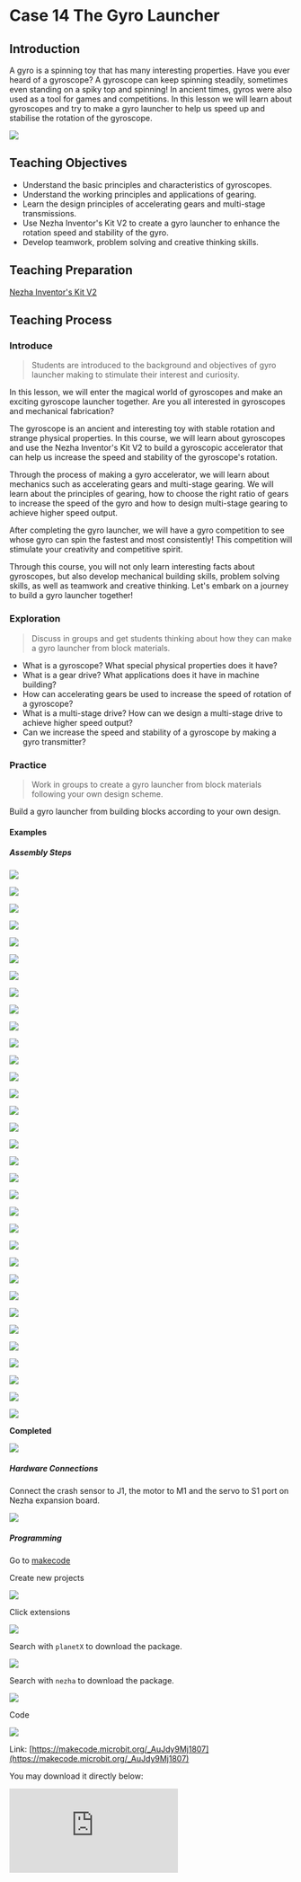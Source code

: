 ﻿---
sidebar_position: 15
---

# Case 14 The Gyro Launcher

## Introduction

A gyro is a spinning toy that has many interesting properties. Have you ever heard of a gyroscope? A gyroscope can keep spinning steadily, sometimes even standing on a spiky top and spinning! In ancient times, gyros were also used as a tool for games and competitions. In this lesson we will learn about gyroscopes and try to make a gyro launcher to help us speed up and stabilise the rotation of the gyroscope.


![](https://wiki-media-ef.oss-cn-hongkong.aliyuncs.com//images/nezha-inventors-kit-v2-case-14-01.png)

## Teaching Objectives 

- Understand the basic principles and characteristics of gyroscopes.
- Understand the working principles and applications of gearing.
- Learn the design principles of accelerating gears and multi-stage transmissions.
- Use Nezha Inventor's Kit V2 to create a gyro launcher to enhance the rotation speed and stability of the gyro.
- Develop teamwork, problem solving and creative thinking skills.


## Teaching Preparation

[Nezha Inventor's Kit V2](https://www.elecfreaks.com/nezha-inventor-s-kit-v2-for-micro-bit.html)


## Teaching Process

### Introduce

>Students are introduced to the background and objectives of gyro launcher making to stimulate their interest and curiosity.

In this lesson, we will enter the magical world of gyroscopes and make an exciting gyroscope launcher together. Are you all interested in gyroscopes and mechanical fabrication?

The gyroscope is an ancient and interesting toy with stable rotation and strange physical properties. In this course, we will learn about gyroscopes and use the Nezha Inventor's Kit V2 to build a gyroscopic accelerator that can help us increase the speed and stability of the gyroscope's rotation.

Through the process of making a gyro accelerator, we will learn about mechanics such as accelerating gears and multi-stage gearing. We will learn about the principles of gearing, how to choose the right ratio of gears to increase the speed of the gyro and how to design multi-stage gearing to achieve higher speed output.

After completing the gyro launcher, we will have a gyro competition to see whose gyro can spin the fastest and most consistently! This competition will stimulate your creativity and competitive spirit.

Through this course, you will not only learn interesting facts about gyroscopes, but also develop mechanical building skills, problem solving skills, as well as teamwork and creative thinking. Let's embark on a journey to build a gyro launcher together!

### Exploration

>Discuss in groups and get students thinking about how they can make a gyro launcher from block materials.

- What is a gyroscope? What special physical properties does it have?
- What is a gear drive? What applications does it have in machine building?
- How can accelerating gears be used to increase the speed of rotation of a gyroscope?
- What is a multi-stage drive? How can we design a multi-stage drive to achieve higher speed output?
- Can we increase the speed and stability of a gyroscope by making a gyro transmitter?

### Practice

>Work in groups to create a gyro launcher from block materials following your own design scheme.

Build a gyro launcher from building blocks according to your own design.

#### Examples

##### Assembly Steps


![](https://wiki-media-ef.oss-cn-hongkong.aliyuncs.com//images/nezha-inventors-kit-v2-step-14-01.png)

![](https://wiki-media-ef.oss-cn-hongkong.aliyuncs.com//images/nezha-inventors-kit-v2-step-14-02.png)

![](https://wiki-media-ef.oss-cn-hongkong.aliyuncs.com//images/nezha-inventors-kit-v2-step-14-03.png)

![](https://wiki-media-ef.oss-cn-hongkong.aliyuncs.com//images/nezha-inventors-kit-v2-step-14-04.png)

![](https://wiki-media-ef.oss-cn-hongkong.aliyuncs.com//images/nezha-inventors-kit-v2-step-14-05.png)

![](https://wiki-media-ef.oss-cn-hongkong.aliyuncs.com//images/nezha-inventors-kit-v2-step-14-06.png)

![](https://wiki-media-ef.oss-cn-hongkong.aliyuncs.com//images/nezha-inventors-kit-v2-step-14-07.png)

![](https://wiki-media-ef.oss-cn-hongkong.aliyuncs.com//images/nezha-inventors-kit-v2-step-14-08.png)

![](https://wiki-media-ef.oss-cn-hongkong.aliyuncs.com//images/nezha-inventors-kit-v2-step-14-09.png)

![](https://wiki-media-ef.oss-cn-hongkong.aliyuncs.com//images/nezha-inventors-kit-v2-step-14-10.png)

![](https://wiki-media-ef.oss-cn-hongkong.aliyuncs.com//images/nezha-inventors-kit-v2-step-14-11.png)

![](https://wiki-media-ef.oss-cn-hongkong.aliyuncs.com//images/nezha-inventors-kit-v2-step-14-12.png)

![](https://wiki-media-ef.oss-cn-hongkong.aliyuncs.com//images/nezha-inventors-kit-v2-step-14-13.png)

![](https://wiki-media-ef.oss-cn-hongkong.aliyuncs.com//images/nezha-inventors-kit-v2-step-14-14.png)

![](https://wiki-media-ef.oss-cn-hongkong.aliyuncs.com//images/nezha-inventors-kit-v2-step-14-15.png)

![](https://wiki-media-ef.oss-cn-hongkong.aliyuncs.com//images/nezha-inventors-kit-v2-step-14-16.png)

![](https://wiki-media-ef.oss-cn-hongkong.aliyuncs.com//images/nezha-inventors-kit-v2-step-14-17.png)

![](https://wiki-media-ef.oss-cn-hongkong.aliyuncs.com//images/nezha-inventors-kit-v2-step-14-18.png)

![](https://wiki-media-ef.oss-cn-hongkong.aliyuncs.com//images/nezha-inventors-kit-v2-step-14-19.png)

![](https://wiki-media-ef.oss-cn-hongkong.aliyuncs.com//images/nezha-inventors-kit-v2-step-14-20.png)

![](https://wiki-media-ef.oss-cn-hongkong.aliyuncs.com//images/nezha-inventors-kit-v2-step-14-21.png)

![](https://wiki-media-ef.oss-cn-hongkong.aliyuncs.com//images/nezha-inventors-kit-v2-step-14-22.png)

![](https://wiki-media-ef.oss-cn-hongkong.aliyuncs.com//images/nezha-inventors-kit-v2-step-14-23.png)

![](https://wiki-media-ef.oss-cn-hongkong.aliyuncs.com//images/nezha-inventors-kit-v2-step-14-24.png)

![](https://wiki-media-ef.oss-cn-hongkong.aliyuncs.com//images/nezha-inventors-kit-v2-step-14-25.png)

![](https://wiki-media-ef.oss-cn-hongkong.aliyuncs.com//images/nezha-inventors-kit-v2-step-14-26.png)

![](https://wiki-media-ef.oss-cn-hongkong.aliyuncs.com//images/nezha-inventors-kit-v2-step-14-27.png)

![](https://wiki-media-ef.oss-cn-hongkong.aliyuncs.com//images/nezha-inventors-kit-v2-step-14-28.png)

![](https://wiki-media-ef.oss-cn-hongkong.aliyuncs.com//images/nezha-inventors-kit-v2-step-14-29.png)

![](https://wiki-media-ef.oss-cn-hongkong.aliyuncs.com//images/nezha-inventors-kit-v2-step-14-30.png)

![](https://wiki-media-ef.oss-cn-hongkong.aliyuncs.com//images/nezha-inventors-kit-v2-step-14-31.png)

![](https://wiki-media-ef.oss-cn-hongkong.aliyuncs.com//images/nezha-inventors-kit-v2-step-14-32.png)

![](https://wiki-media-ef.oss-cn-hongkong.aliyuncs.com//images/nezha-inventors-kit-v2-step-14-33.png)

**Completed**

![](https://wiki-media-ef.oss-cn-hongkong.aliyuncs.com//images/nezha-inventors-kit-v2-case-14-01.png)

##### Hardware Connections

Connect the crash sensor to J1, the motor to M1 and the servo to S1 port on Nezha expansion board. 

![](https://wiki-media-ef.oss-cn-hongkong.aliyuncs.com//images/nezha-inventors-kit-v2-case-14-02.png)

##### Programming

Go to [makecode](https://makecode.microbit.org/#)

Create new projects

![](https://wiki-media-ef.oss-cn-hongkong.aliyuncs.com//images/nezha-inventors-kit-v2-case-19-03.png)

Click extensions

![](https://wiki-media-ef.oss-cn-hongkong.aliyuncs.com//images/nezha-inventors-kit-v2-case-19-04.png)

Search with `planetX` to download the package.

![](https://wiki-media-ef.oss-cn-hongkong.aliyuncs.com//images/nezha-inventors-kit-v2-case-19-05.png)

Search with `nezha` to download the package.

![](https://wiki-media-ef.oss-cn-hongkong.aliyuncs.com//images/nezha-inventors-kit-v2-case-19-06.png)

Code

![](https://wiki-media-ef.oss-cn-hongkong.aliyuncs.com//images/nezha-inventors-kit-v2-case-14-07.png)


Link: [https://makecode.microbit.org/_AuJdy9Mj1807](https://makecode.microbit.org/_AuJdy9Mj1807)

You may download it directly below:

<div
    style={{
        position: 'relative',
        paddingBottom: '60%',
        overflow: 'hidden',
    }}
>
    <iframe
        src="https://makecode.microbit.org/_AuJdy9Mj1807"
        frameborder="0"
        sandbox="allow-popups allow-forms allow-scripts allow-same-origin"
        style={{
            position: 'absolute',
            width: '100%',
            height: '100%',
        }}
    />
</div>



### Demonstration

>Display in groups, have a gyro competition, compare the effectiveness of different groups' gyro launchers and select the best gyro.

#### Result

Press the crash sensor to launch the device. 

![](https://wiki-media-ef.oss-cn-hongkong.aliyuncs.com//images/nezha-inventors-kit-v2-case-14.gif)

### Reflection

>Share in groups so that students in each group can share their production process and insights, summarise the problems and solutions they encountered, and evaluate their strengths and weaknesses.
